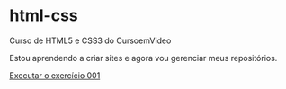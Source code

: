 # html-css
 Curso de HTML5 e CSS3 do CursoemVideo

 Estou aprendendo a criar sites e agora vou gerenciar meus repositórios.

 <a href="https://forstersu.github.io/html-css/exerc%C3%ADcios/ex001/index.html">
 Executar o exercício 001</a>
